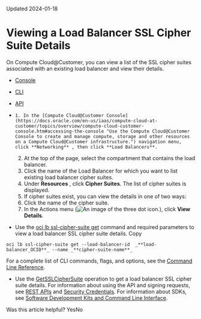 Updated 2024-01-18
# Viewing a Load Balancer SSL Cipher Suite Details
On Compute Cloud@Customer, you can view a list of the SSL cipher suites associated with an existing load balancer and view their details.
  * [Console](https://docs.oracle.com/en-us/iaas/compute-cloud-at-customer/topics/lbaas/viewing-a-load-balancer-ssl-cipher-suite-details.htm)
  * [CLI](https://docs.oracle.com/en-us/iaas/compute-cloud-at-customer/topics/lbaas/viewing-a-load-balancer-ssl-cipher-suite-details.htm)
  * [API](https://docs.oracle.com/en-us/iaas/compute-cloud-at-customer/topics/lbaas/viewing-a-load-balancer-ssl-cipher-suite-details.htm)


  *     1. In the [Compute Cloud@Customer Console](https://docs.oracle.com/en-us/iaas/compute-cloud-at-customer/topics/overview/compute-cloud-customer-console.htm#accessing-the-console "Use the Compute Cloud@Customer Console to create and manage compute, storage and other resources on a Compute Cloud@Customer infrastructure.") navigation menu, click **Networking** , then click **Load Balancers**.
    2. At the top of the page, select the compartment that contains the load balancer.
    3. Click the name of the Load Balancer for which you want to list existing load balancer cipher suites. 
    4. Under **Resources** , click **Cipher Suites**.
The list of cipher suites is displayed.
    5. If cipher suites exist, you can view the details in one of two ways:
      1. Click the name of the cipher suite.
      2. In the Actions menu (![An image of the three dot icon.](https://docs.oracle.com/en-us/iaas/compute-cloud-at-customer/images/three-dots.png)), click **View Details**.
  * Use the [oci lb ssl-cipher-suite get](https://docs.oracle.com/iaas/tools/oci-cli/latest/oci_cli_docs/cmdref/lb/ssl-cipher-suite/get.html) command and required parameters to view a load balancer SSL cipher suite details.
Copy
```
oci lb ssl-cipher-suite get --load-balancer-id  _**load-balancer_OCID**_ --name _**cipher-suite-name**_
```

For a complete list of CLI commands, flags, and options, see the [Command Line Reference](https://docs.oracle.com/iaas/tools/oci-cli/latest/oci_cli_docs/index.html).
  * Use the [GetSSLCipherSuite](https://docs.oracle.com/iaas/api/#/en/loadbalancer/latest/SSLCipherSuite/GetSSLCipherSuite) operation to get a load balancer SSL cipher suite details.
For information about using the API and signing requests, see [REST APIs](https://docs.oracle.com/iaas/Content/API/Concepts/usingapi.htm#REST_APIs) and [Security Credentials](https://docs.oracle.com/iaas/Content/General/Concepts/credentials.htm). For information about SDKs, see [Software Development Kits and Command Line Interface](https://docs.oracle.com/iaas/Content/API/Concepts/sdks.htm#Software_Development_Kits_and_Command_Line_Interface).


Was this article helpful?
YesNo

